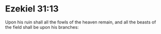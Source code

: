 # Ezekiel 31:13

Upon his ruin shall all the fowls of the heaven remain, and all the beasts of the field shall be upon his branches: